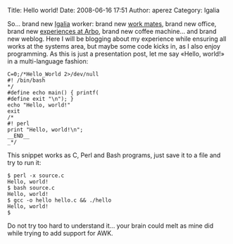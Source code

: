 Title: Hello world!
Date: 2008-06-16 17:51
Author: aperez
Category: Igalia

So... brand new [Igalia][] worker: brand new [work mates][], brand new
office, brand new [experiences at Arbo][], brand new coffee machine...
and brand new weblog. Here I will be blogging about my experience while
ensuring all works at the systems area, but maybe some code kicks in, as
I also enjoy programming. As this is just a presentation post, let me
say «Hello, world!» in a multi-language fashion:

```
C=0;/*Hello_World 2>/dev/null
#! /bin/bash
*/
#define echo main() { printf(
#define exit "\n"); }
echo "Hello, world!"
exit
/*
#! perl
print "Hello, world!\n";
__END__
_*/
```

This snippet works as C, Perl and Bash programs, just save it to a file
and try to run it:

```
$ perl -x source.c
Hello, world!
$ bash source.c
Hello, world!
$ gcc -o hello hello.c && ./hello
Hello, world!
$
```

Do not try too hard to understand it... your brain could melt as mine
did while trying to add support for AWK.

  [Igalia]: http://www.igalia.com
  [work mates]: http://blogs.igalia.com
  [experiences at Arbo]: http://blogs.igalia.com/jmunhoz/2008/06/10/the-arbo-war/
